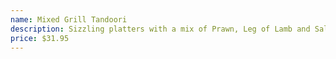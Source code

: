 ```yaml
---
name: Mixed Grill Tandoori
description: Sizzling platters with a mix of Prawn, Leg of Lamb and Salmon Tandoori.
price: $31.95
---
```

